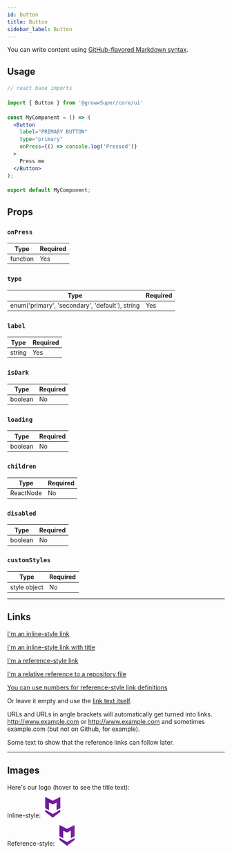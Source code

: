 ```yaml
---
id: button
title: Button
sidebar_label: Button
---
```


You can write content using [GitHub-flavored Markdown syntax](https://github.github.com/gfm/).

## Usage

```jsx
// react base imports

import { Button } from '@growwSuper/core/ui'

const MyComponent = () => (
  <Button
    label="PRIMARY BUTTON"
    type="primary"
    onPress={() => console.log('Pressed')}
  >
    Press me
  </Button>
);

export default MyComponent;

```

## Props

### `onPress`
| Type | Required |
|---|---|
| function | Yes |

### `type`
| Type | Required |
|---|---|
| enum('primary', 'secondary', 'default'), string | Yes |
### `label`
| Type | Required |
|---|---|
| string | Yes |
### `isDark`
| Type | Required |
|---|---|
| boolean | No |
### `loading`
| Type | Required |
|---|---|
| boolean | No |
### `children`
| Type | Required |
|---|---|
| ReactNode | No |
### `disabled`
| Type | Required |
|---|---|
| boolean | No |
### `customStyles`
| Type | Required |
|---|---|
| style object | No |

---

## Links

[I'm an inline-style link](https://www.google.com)

[I'm an inline-style link with title](https://www.google.com "Google's Homepage")

[I'm a reference-style link][arbitrary case-insensitive reference text]

[I'm a relative reference to a repository file](../blob/master/LICENSE)

[You can use numbers for reference-style link definitions][1]

Or leave it empty and use the [link text itself].

URLs and URLs in angle brackets will automatically get turned into links. http://www.example.com or <http://www.example.com> and sometimes example.com (but not on Github, for example).

Some text to show that the reference links can follow later.

[arbitrary case-insensitive reference text]: https://www.mozilla.org
[1]: http://slashdot.org
[link text itself]: http://www.reddit.com

---

## Images

Here's our logo (hover to see the title text):

Inline-style: ![alt text](https://github.com/adam-p/markdown-here/raw/master/src/common/images/icon48.png 'Logo Title Text 1')

Reference-style: ![alt text][logo]

[logo]: https://github.com/adam-p/markdown-here/raw/master/src/common/images/icon48.png 'Logo Title Text 2'
